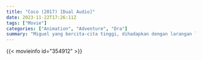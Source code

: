 ```yaml
---
title: "Coco (2017) [Dual Audio]"
date: 2023-11-22T17:26:11Z
tags: ["Movie"]
categories: ["Animation", "Adventure", "Dra"]
summary: "Miguel yang bercita-cita tinggi, dihadapkan dengan larangan leluhur terhadap musik, memasuki Negeri Orang Mati untuk menemukan kakek buyutnya, seorang penyanyi legendaris."
---
```


<mux-player stream-type="on-demand"
src="https://kp3d-my.sharepoint.com/personal/ryoo_kp3d_onmicrosoft_com/_layouts/15/download.aspx?share=EYtr6ZlZpolIgPwqdaNpT38Bp_GPQ3fZCwfOTCjdWxlujQ" prefer-playback="mse" controls>
</mux-player>


{{< movieinfo id="354912" >}}


<script src="https://cdn.jsdelivr.net/npm/@mux/mux-player"></script>

 <script type="application/ld+json ">
{
"@context": "https://schema.org/",
"@type": "VideoObject",
"name": "Coco",
"contentUrl": "https://stream.mux.com/tOkAb4fXNL7LFZsWI7Z01501BzFVbTe4N00vWvEwnMyV014.m3u8",
"thumbnailUrl": "https://www.themoviedb.org/t/p/original/dV8LIdxBHZHfBQp1uMuzF749qiK.jpg?width=314&fit_mode=preserve&time=25",
"uploadDate": "2023-11-22T17:26:11Z",
}

</script>